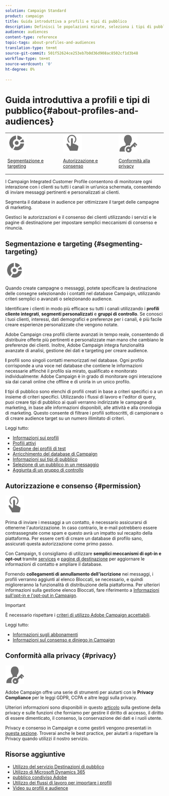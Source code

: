 ```yaml
---
solution: Campaign Standard
product: campaign
title: Guida introduttiva a profili e tipi di pubblico
description: Definisci le popolazioni mirate, seleziona i tipi di pubblico, filtra i destinatari, raccogli i dati e aggiorna i profili.
audience: audiences
content-type: reference
topic-tags: about-profiles-and-audiences
translation-type: tm+mt
source-git-commit: 501f52624ce253eb7b0d36d908ac8502cf1d3b48
workflow-type: tm+mt
source-wordcount: '0'
ht-degree: 0%

---
```



# Guida introduttiva a profili e tipi di pubblico{#about-profiles-and-audiences}

<table>
<tr>
<td><img src="assets/do-not-localize/icon_segment.svg" width="60px"><p><a href="#segmenting-targeting">Segmentazione e targeting</a></p></td>
<td><img src="assets/do-not-localize/icon_permission.svg" width="60px"><p><a href="#permission">Autorizzazione e consenso</a></p></td>
<td><img src="assets/do-not-localize/icon_privacy.svg" width="60px"><p><a href="#privacy">Conformità alla privacy</a></p></td></tr>
</table>

I Campaign Integrated Customer Profile consentono di monitorare ogni interazione con i clienti su tutti i canali in un’unica schermata, consentendo di inviare messaggi pertinenti e personalizzati ai clienti.

Segmenta il database in audience per ottimizzare il target delle campagne di marketing.

Gestisci le autorizzazioni e il consenso dei clienti utilizzando i servizi e le pagine di destinazione per impostare semplici meccanismi di consenso e rinuncia.

## Segmentazione e targeting {#segmenting-targeting}

<img src="assets/do-not-localize/icon_segment.svg" width="60px">

Quando create campagne o messaggi, potete specificare la destinazione delle consegne selezionando i contatti nel database Campaign, utilizzando criteri semplici o avanzati o selezionando audience.

Identificare i clienti in modo più efficace su tutti i canali utilizzando i **profili cliente integrati**, **segmenti personalizzati** e **gruppi di controllo**. Se conosci i tuoi clienti, interessi, dati demografici e preferenze per i canali, è più facile creare esperienze personalizzate che vengono notate.

 Adobe Campaign crea profili cliente avanzati in tempo reale, consentendo di distribuire offerte più pertinenti e personalizzate man mano che cambiano le preferenze dei clienti. Inoltre,  Adobe Campaign integra funzionalità avanzate di analisi, gestione dei dati e targeting per creare audience.

**I** profili sono singoli contatti memorizzati nel database. Ogni profilo corrisponde a una voce nel database che contiene le informazioni necessarie affinché il profilo sia mirato, qualificato e monitorato individualmente:  Adobe Campaign è in grado di monitorare ogni interazione sia dai canali online che offline e di unirla in un unico profilo.

**I** tipi di pubblico sono elenchi di profili creati in base a criteri specifici o a un insieme di criteri specifici. Utilizzando i flussi di lavoro e l&#39;editor di query, puoi creare tipi di pubblico ai quali verranno indirizzate le campagne di marketing, in base alle informazioni disponibili, alle attività e alla cronologia di marketing. Questo consente di filtrare i profili sottoscritti, di campionare o di creare audience target su un numero illimitato di criteri.

Leggi tutto:

* [Informazioni sui profili](../../audiences/using/about-profiles.md)
* [Profili attivi](../../audiences/using/active-profiles.md)
* [Gestione dei profili di test](../../audiences/using/managing-test-profiles.md)
* [Arricchimento del database di Campaign](../../audiences/using/enriching-campaign-database.md)
* [Informazioni sui tipi di pubblico](../../audiences/using/about-audiences.md)
* [Selezione di un pubblico in un messaggio](../../audiences/using/selecting-an-audience-in-a-message.md)
* [Aggiunta di un gruppo di controllo](../../sending/using/control-group.md)

## Autorizzazione e consenso {#permission}

<img src="assets/do-not-localize/icon_permission.svg"  width="60px">

Prima di inviare i messaggi a un contatto, è necessario assicurarsi di ottenerne l&#39;autorizzazione. In caso contrario, le e-mail potrebbero essere contrassegnate come spam e questo avrà un impatto sul recapito della piattaforma. Per essere certi di creare un database di profilo sano, assicurati questa autorizzazione come primo passo.

Con Campaign, ti consigliamo di utilizzare **semplici meccanismi di opt-in e opt-out** tramite [services](../../audiences/using/creating-a-service.md) e [pagine di destinazione](../../channels/using/getting-started-with-landing-pages.md) per aggiornare le informazioni di contatto e ampliare il database.

Fornendo **collegamenti di annullamento dell&#39;iscrizione** nei messaggi, i profili verranno aggiunti al elenco Bloccati, se necessario, e quindi miglioreranno la funzionalità di distribuzione della piattaforma. Per ulteriori informazioni sulla gestione elenco Bloccati, fare riferimento a [Informazioni sull&#39;opt-in e l&#39;opt-out in Campaign](../../audiences/using/about-opt-in-and-opt-out-in-campaign.md).

>[!IMPORTANT]
>
>È necessario rispettare i [ criteri di utilizzo Adobe Campaign accettabili](https://www.adobe.com/legal/terms/aup.html).

Leggi tutto:

* [Informazioni sugli abbonamenti](../../audiences/using/about-subscriptions.md)
* [Informazioni sul consenso e diniego in Campaign](../../audiences/using/about-opt-in-and-opt-out-in-campaign.md)

## Conformità alla privacy {#privacy}

<img src="assets/do-not-localize/icon_privacy.svg" width="60px">

 Adobe Campaign offre una serie di strumenti per aiutarti con le **Privacy Compliance** per le leggi GDPR, CCPA e altre leggi sulla privacy.

Ulteriori informazioni sono disponibili in questo [articolo](https://helpx.adobe.com/it/campaign/kb/campaign-privacy.html) sulla gestione della privacy e sulle funzioni che forniamo per gestire il diritto di accesso, il diritto di essere dimenticato, il consenso, la conservazione dei dati e i ruoli utente.

Privacy e consenso in Campaign e come gestirli vengono presentati in [questa sezione](../../start/using/privacy.md). Troverai anche le best practice, per aiutarti a rispettare la Privacy quando utilizzi il nostro servizio.

## Risorse aggiuntive

* [Utilizzo del servizio Destinazioni di pubblico](../../audiences/using/aep-about-audience-destinations-service.md)
* [Utilizzo di Microsoft Dynamics 365](../../integrating/using/working-with-campaign-standard-and-microsoft-dynamics-365.md)
* [ pubblico condiviso Adobe](../../integrating/using/sharing-audiences-with-audience-manager-or-people-core-service.md)
* [Utilizzo dei flussi di lavoro per importare i profili](../../automating/using/creating-import-workflow-templates.md)
* [Video su profili e audience](https://docs.adobe.com/content/help/en/campaign-standard-learn/tutorials/profiles-and-audiences/creating-profiles-and-audiences.html)
